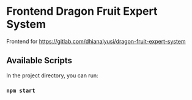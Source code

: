 # Frontend Dragon Fruit Expert System

Frontend for https://gitlab.com/dhianalyusi/dragon-fruit-expert-system

## Available Scripts

In the project directory, you can run:

### `npm start`
